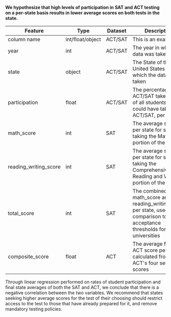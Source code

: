 **We hypothesize that high levels of participation in SAT and ACT testing on a per-state basis results in lower average scores on both tests in the state.**

|Feature|Type|Dataset|Description|
|---|---|---|---|
|column name|int/float/object|ACT/SAT|This is an example|
|year|int|ACT/SAT|The year in which the data was taken|
|state|object|ACT/SAT|The State of the United States in which the data was taken|
|participation|float|ACT/SAT|The percentage of ACT/SAT takers out of all students that could have taken the ACT/SAT, per state|
|math_score|int|SAT|The average score per state for students taking the Math portion of the SAT|
|reading_writing_score|int|SAT|The average score per state for students taking the Comprehensive Reading and Writing portion of the SAT|
|total_score|int|SAT|The combined math_score and reading_writing_score per state, used for comparison to acceptance thresholds for universities|
|composite_score|float|ACT|The average final ACT score per state, calculated from the ACT's four section scores|

Through linear regression performed on rates of student participation and final state averages of both the SAT and ACT, we conclude that there is a negative correlation between the two variables. We recommend that states seeking higher average scores for the test of their choosing should restrict access to the test to those that have already prepared for it, and remove mandatory testing policies.
